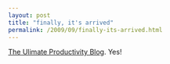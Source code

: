 ```yaml
---
layout: post
title: "finally, it's arrived"
permalink: /2009/09/finally-its-arrived.html
---
```


<p><a HREF="http://productiveblog.tumblr.com/">The Ulimate Productivity Blog</a>. Yes!</p>



